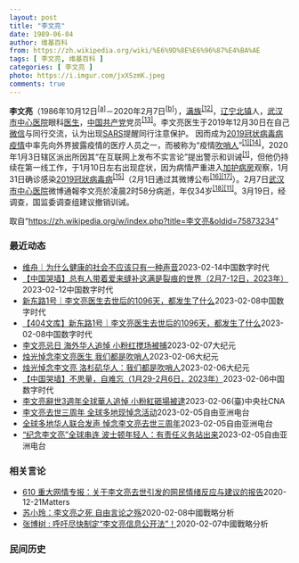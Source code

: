 ```yaml
---
layout: post
title: "李文亮"
date: 1989-06-04
author: 维基百科
from: https://zh.wikipedia.org/wiki/%E6%9D%8E%E6%96%87%E4%BA%AE
tags: [ 李文亮, 维基百科 ]
categories: [ 李文亮 ]
photo: https://i.imgur.com/jxXSzmK.jpeg
comments: true
---
```

<div class="mw-parser-output"><div id="noteTA-86a2cf6f" class="noteTA"><div class="noteTA-group"><div data-noteta-group-source="module" data-noteta-group="Medicine"></div><div data-noteta-group-source="module" data-noteta-group="地名"></div></div><div class="noteTA-local"><div data-noteta-code="zh-hans:互联网+; zh-hant:互聯網+;"></div><div data-noteta-code="zh-cn:卡洛·乌尔巴尼; zh-hk:卡爾婁·武爾班尼; zh-tw:卡洛·厄巴尼;"></div><div data-noteta-code="zh-cn:弗吉尼亚大学; zh-tw:維吉尼亞大學; zh-hk:維珍尼亞大學;"></div></div></div>

<p><b>李文亮</b>（1986年10月12日<sup id="cite_ref-3" class="reference"><a href="#cite_note-3">[a]</a></sup>－2020年2月7日<sup id="cite_ref-13" class="reference"><a href="#cite_note-13">[b]</a></sup>），<a href="/wiki/%E6%BB%A1%E6%97%8F" title="满族">满族</a><sup id="cite_ref-14" class="reference"><a href="#cite_note-14">[12]</a></sup>，<a href="/wiki/%E8%BE%BD%E5%AE%81%E7%9C%81" title="辽宁省">辽宁</a><a href="/wiki/%E5%8C%97%E9%95%87%E5%B8%82" title="北镇市">北镇</a>人，<a href="/wiki/%E6%AD%A6%E6%B1%89%E5%B8%82%E4%B8%AD%E5%BF%83%E5%8C%BB%E9%99%A2" title="武汉市中心医院">武汉市中心医院</a>眼科<a href="/wiki/%E5%8C%BB%E7%94%9F" title="医生">医生</a>，<a href="/wiki/%E4%B8%AD%E5%9B%BD%E5%85%B1%E4%BA%A7%E5%85%9A" title="中国共产党">中国共产党</a>党员<sup id="cite_ref-15" class="reference"><a href="#cite_note-15">[13]</a></sup>。李文亮医生于2019年12月30日在自己<a href="/wiki/%E5%BE%AE%E4%BF%A1" title="微信">微信</a>与同行交流，认为出现<a href="/wiki/%E5%9A%B4%E9%87%8D%E6%80%A5%E6%80%A7%E5%91%BC%E5%90%B8%E7%B3%BB%E7%B5%B1%E7%B6%9C%E5%90%88%E7%97%87" title="嚴重急性呼吸系統綜合症">SARS</a>提醒同行注意保护。 因而成为<a href="/wiki/2019%E5%86%A0%E7%8A%B6%E7%97%85%E6%AF%92%E7%97%85%E7%96%AB%E6%83%85" title="2019冠状病毒病疫情">2019冠状病毒病疫情</a>中率先向外界披露疫情的医疗人员之一，而被称为“疫情<a href="/wiki/%E5%90%B9%E5%93%A8%E4%BA%BA" title="吹哨人">吹哨人</a>”<sup id="cite_ref-财新_1-1" class="reference"><a href="#cite_note-财新-1">[1]</a></sup><sup id="cite_ref-16" class="reference"><a href="#cite_note-16">[14]</a></sup>，2020年1月3日辖区派出所因其“在互联网上发布不实言论”提出警示和训诫<sup id="cite_ref-财新_1-2" class="reference"><a href="#cite_note-财新-1">[1]</a></sup>，但他仍持续在第一线工作，于1月10日左右出现症状，因为病情严重进入<a href="/wiki/%E5%8A%A0%E6%8A%A4%E7%97%85%E6%88%BF" class="mw-redirect" title="加护病房">加护病房</a>观察，1月31日确诊感染<a href="/wiki/2019%E5%86%A0%E7%8B%80%E7%97%85%E6%AF%92%E7%97%85" class="mw-redirect" title="2019冠狀病毒病">2019冠狀病毒病</a><sup id="cite_ref-监察答记者问_17-0" class="reference"><a href="#cite_note-监察答记者问-17">[15]</a></sup>（2月1日通过其微博公布<sup id="cite_ref-18" class="reference"><a href="#cite_note-18">[16]</a></sup><sup id="cite_ref-19" class="reference"><a href="#cite_note-19">[17]</a></sup>）。2月7日<a href="/wiki/%E6%AD%A6%E6%B1%89%E5%B8%82%E4%B8%AD%E5%BF%83%E5%8C%BB%E9%99%A2" title="武汉市中心医院">武汉市中心医院</a>微博通報李文亮於凌晨2时58分病逝，年仅34岁<sup id="cite_ref-20" class="reference"><a href="#cite_note-20">[18]</a></sup><sup id="cite_ref-wjw.wuhan_12-1" class="reference"><a href="#cite_note-wjw.wuhan-12">[11]</a></sup>。3月19日，经调查，国监委调查组建议撤销训诫。
</p>
</div><!--esi <esi:include src="/esitest-fa8a495983347898/content" /> --><noscript><img src="//zh.wikipedia.org/wiki/Special:CentralAutoLogin/start?type=1x1" alt="" title="" width="1" height="1" style="border: none; position: absolute;"></noscript>
<div class="printfooter" data-nosnippet="">取自“<a dir="ltr" href="https://zh.wikipedia.org/w/index.php?title=李文亮&amp;oldid=75873234">https://zh.wikipedia.org/w/index.php?title=李文亮&amp;oldid=75873234</a>”</div><div id="recent-news"><h3>最近动态</h3><ul><li><a href="https://nodebe4.github.io/waimei/2023-02-14/%E7%BB%B4%E8%88%9F-%E4%B8%BA%E4%BB%80%E4%B9%88%E5%81%A5%E5%BA%B7%E7%9A%84%E7%A4%BE%E4%BC%9A%E4%B8%8D%E5%BA%94%E8%AF%A5%E5%8F%AA%E6%9C%89%E4%B8%80%E7%A7%8D%E5%A3%B0%E9%9F%B3" title="维舟｜为什么健康的社会不应该只有一种声音—— 李文亮医生离世已三年多了，随着疫情的逐渐远去，他的名字现在也越来越少被人提及，但他留下的那句“一个健康的社会不应该只有一种声音”，至今震撼人心。古人...">维舟｜为什么健康的社会不应该只有一种声音</a><time>2023-02-14</time><a class="tag">中国数字时代</a></li>
<li><a href="https://nodebe4.github.io/waimei/2023-02-12/%E4%B8%AD%E5%9B%BD%E5%93%AD%E5%A2%99-%E6%80%BB%E6%9C%89%E4%BA%BA%E5%B8%A6%E7%9D%80%E7%88%B1%E6%9D%A5%E7%BC%9D%E8%A1%A5%E8%BF%99%E6%BB%A1%E6%98%AF%E8%A3%82%E7%97%95%E7%9A%84%E4%B8%96%E7%95%8C-2%E6%9C%887-12%E6%97%A5-2023%E5%B9%B4" title="【中国哭墙】总有人带着爱来缝补这满是裂痕的世界（2月7-12日，2023年）—— CDT 档案卡 标题：【中国哭墙】总有人带着爱来缝补这满是裂痕的世界（2月7-12日，2023年）作者：李文亮医...">【中国哭墙】总有人带着爱来缝补这满是裂痕的世界（2月7-12日，2023年）</a><time>2023-02-12</time><a class="tag">中国数字时代</a></li>
<li><a href="https://nodebe4.github.io/waimei/2023-02-08/%E6%96%B0%E4%B8%9C%E8%B7%AF1%E5%8F%B7-%E6%9D%8E%E6%96%87%E4%BA%AE%E5%8C%BB%E7%94%9F%E5%8E%BB%E4%B8%96%E5%90%8E%E7%9A%841096%E5%A4%A9-%E9%83%BD%E5%8F%91%E7%94%9F%E4%BA%86%E4%BB%80%E4%B9%88" title="新东路1号｜李文亮医生去世后的1096天，都发生了什么—— CDT 档案卡 标题：李文亮医生去世后的1096天，都发生了什么作者： 肖牧发表日期：2023.2.8来源：微信公众号“新东路1号”主...">新东路1号｜李文亮医生去世后的1096天，都发生了什么</a><time>2023-02-08</time><a class="tag">中国数字时代</a></li>
<li><a href="https://nodebe4.github.io/waimei/2023-02-08/404%E6%96%87%E5%BA%93-%E6%96%B0%E4%B8%9C%E8%B7%AF1%E5%8F%B7-%E6%9D%8E%E6%96%87%E4%BA%AE%E5%8C%BB%E7%94%9F%E5%8E%BB%E4%B8%96%E5%90%8E%E7%9A%841096%E5%A4%A9-%E9%83%BD%E5%8F%91%E7%94%9F%E4%BA%86%E4%BB%80%E4%B9%88" title="【404文库】新东路1号｜李文亮医生去世后的1096天，都发生了什么—— CDT 档案卡 标题：李文亮医生去世后的1096天，都发生了什么作者： 肖牧发表日期：2023.2.8来源：微信公众号“...">【404文库】新东路1号｜李文亮医生去世后的1096天，都发生了什么</a><time>2023-02-08</time><a class="tag">中国数字时代</a></li>
<li><a href="https://nodebe4.github.io/waimei/2023-02-07/%E6%9D%8E%E6%96%87%E4%BA%AE%E5%BF%8C%E6%97%A5-%E6%B5%B7%E5%A4%96%E5%8D%8E%E4%BA%BA%E8%BF%BD%E6%82%BC-%E5%B0%8F%E7%B2%89%E7%BA%A2%E6%90%85%E5%9C%BA%E8%A2%AB%E6%8D%95" title="李文亮忌日 海外华人追悼 小粉红搅场被捕—— 【大纪元2023年02月07日讯】（大纪元记者李韵采访报导）2月7日是疫情吹哨人李文亮医生过世3周年，海外华人纷纷举行集会活动，悼念包括他在内的疫情...">李文亮忌日 海外华人追悼 小粉红搅场被捕</a><time>2023-02-07</time><a class="tag">大纪元</a></li>
<li><a href="https://nodebe4.github.io/waimei/2023-02-06/%E7%83%9B%E5%85%89%E6%82%BC%E5%BF%B5%E6%9D%8E%E6%96%87%E4%BA%AE%E5%8C%BB%E7%94%9F-%E6%88%91%E4%BB%AC%E9%83%BD%E6%98%AF%E5%90%B9%E5%93%A8%E4%BA%BA" title="烛光悼念李文亮医生 我们都是吹哨人—— 【大纪元2023年02月07日讯】中共病毒造成无数中国人感染病毒死亡，也给世界其他国家带来了巨大的灾难。但给这场疫情拉响警报者之一——李文亮医生仍然被中共...">烛光悼念李文亮医生 我们都是吹哨人</a><time>2023-02-06</time><a class="tag">大纪元</a></li>
<li><a href="https://nodebe4.github.io/waimei/2023-02-06/%E7%83%9B%E5%85%89%E6%82%BC%E5%BF%B5%E6%9D%8E%E6%96%87%E4%BA%AE-%E6%B4%9B%E6%9D%89%E7%9F%B6%E5%8D%8E%E4%BA%BA-%E6%88%91%E4%BB%AC%E9%83%BD%E6%98%AF%E5%90%B9%E5%93%A8%E4%BA%BA" title="烛光悼念李文亮 洛杉矶华人：我们都是吹哨人—— 【大纪元2023年02月07日讯】（大纪元记者马尚恩洛杉矶报导）中共病毒造成无数中国人感染病毒死亡，也给世界其它国家带来了巨大的灾难。但给这场疫情...">烛光悼念李文亮 洛杉矶华人：我们都是吹哨人</a><time>2023-02-06</time><a class="tag">大纪元</a></li>
<li><a href="https://nodebe4.github.io/waimei/2023-02-06/%E4%B8%AD%E5%9B%BD%E5%93%AD%E5%A2%99-%E4%B8%8D%E6%80%9D%E9%87%8F-%E8%87%AA%E9%9A%BE%E5%BF%98-1%E6%9C%8829-2%E6%9C%886%E6%97%A5-2023%E5%B9%B4" title="【中国哭墙】不思量，自难忘（1月29-2月6日，2023年）—— CDT 档案卡 标题：【中国哭墙】不思量，自难忘（1月29-2月6日，2023年）作者：李文亮医生微博下的留言者主题归类：中国哭...">【中国哭墙】不思量，自难忘（1月29-2月6日，2023年）</a><time>2023-02-06</time><a class="tag">中国数字时代</a></li>
<li><a href="https://nodebe4.github.io/waimei/2023-02-06/%E6%9D%8E%E6%96%87%E4%BA%AE%E8%BE%AD%E4%B8%963%E9%80%B1%E5%B9%B4%E5%85%A8%E7%90%83%E8%8F%AF%E4%BA%BA%E8%BF%BD%E6%82%BC-%E5%B0%8F%E7%B2%89%E7%B4%85%E7%A0%B8%E5%A0%B4%E8%A2%AB%E9%80%AE" title="李文亮辭世3週年全球華人追悼 小粉紅砸場被逮—— （中央社台北6日電）明天是中國COVID-19疫情「吹哨人」李文亮醫師辭世3週年，全球各地華人相繼舉辦集會悼念他。在洛杉磯，當地華人策畫燭光晚會...">李文亮辭世3週年全球華人追悼 小粉紅砸場被逮</a><time>2023-02-06</time><a class="tag">(臺)中央社CNA</a></li>
<li><a href="https://nodebe4.github.io/waimei/2023-02-05/%E6%9D%8E%E6%96%87%E4%BA%AE%E5%8E%BB%E4%B8%96%E4%B8%89%E5%91%A8%E5%B9%B4-%E5%85%A8%E7%90%83%E5%A4%9A%E5%9C%B0%E7%8E%B0%E6%82%BC%E5%BF%B5%E6%B4%BB%E5%8A%A8" title="李文亮去世三周年 全球多地现悼念活动—— 被称为新冠疫情“吹哨人”中国医生李文亮去世三周年之际，全球多座城市出现集会和示威活动，悼念包括李文亮在内的新冠疫情死者，并表达声援中国国内抗争者的政治诉...">李文亮去世三周年  全球多地现悼念活动</a><time>2023-02-05</time><a class="tag">自由亚洲电台</a></li>
<li><a href="https://nodebe4.github.io/waimei/2023-02-05/%E5%85%A8%E7%90%83%E5%A4%9A%E5%9C%B0%E5%8D%8E%E4%BA%BA%E8%81%94%E5%90%88%E5%8F%91%E5%A3%B0-%E6%82%BC%E5%BF%B5%E6%9D%8E%E6%96%87%E4%BA%AE%E5%8E%BB%E4%B8%96%E4%B8%89%E5%91%A8%E5%B9%B4" title="全球多地华人联合发声 悼念李文亮去世三周年—— 在以新冠疫情的“吹哨人”身份知名的中国医生李文亮去世三周年之际，世界各地的十多座城市举行了全球联合的悼念集会、示威活动，悼念包括李文亮在内的新冠疫...">全球多地华人联合发声   悼念李文亮去世三周年</a><time>2023-02-05</time><a class="tag">自由亚洲电台</a></li>
<li><a href="https://nodebe4.github.io/waimei/2023-02-05/%E7%BA%AA%E5%BF%B5%E6%9D%8E%E6%96%87%E4%BA%AE-%E5%85%A8%E7%90%83%E4%B8%B2%E8%BF%9E-%E6%B3%A2%E5%A3%AB%E9%A1%BF%E5%B9%B4%E8%BD%BB%E4%BA%BA-%E6%9C%89%E8%B4%A3%E4%BB%BB%E4%B9%89%E5%8A%A1%E7%AB%99%E5%87%BA%E6%9D%A5" title="“纪念李文亮”全球串连 波士顿年轻人：有责任义务站出来—— 作为举行纪念李文亮医师逝世三周年的城市之一，波士顿的中国年轻人们在寒风中摆起海报、举办演讲，高喊口号游行。现场年轻人接受本台采访时说，...">“纪念李文亮”全球串连   波士顿年轻人：有责任义务站出来</a><time>2023-02-05</time><a class="tag">自由亚洲电台</a></li>
</ul></div><div id="open-opinion"><h3>相关言论</h3><ul><li><a href="https://nodebe4.github.io/opinion/2020-12-21/610-%E9%87%8D%E5%A4%A7%E7%BD%91%E6%83%85%E4%B8%93%E6%8A%A5-%E5%85%B3%E4%BA%8E%E6%9D%8E%E6%96%87%E4%BA%AE%E5%8E%BB%E4%B8%96%E5%BC%95%E5%8F%91%E7%9A%84%E7%BD%91%E6%B0%91%E6%83%85%E7%BB%AA%E5%8F%8D%E5%BA%94%E4%B8%8E%E5%BB%BA%E8%AE%AE%E7%9A%84%E6%8A%A5%E5%91%8A/" title="野兽爱智慧">610 重大网情专报：关于李文亮去世引发的网民情绪反应与建议的报告</a><time>2020-12-21</time><a class="tag">Matters</a></li>
<li><a href="https://nodebe4.github.io/opinion/2020-02-08/%E8%8B%8F%E5%B0%8F%E7%8E%B2-%E6%9D%8E%E6%96%87%E4%BA%AE%E4%B9%8B%E6%AD%BB-%E8%87%AA%E7%94%B1%E8%A8%80%E8%AE%BA%E4%B9%8B%E6%AE%87/" title="苏小玲">苏小玲：李文亮之死 自由言论之殇</a><time>2020-02-08</time><a class="tag">中國戰略分析</a></li>
<li><a href="https://nodebe4.github.io/opinion/2020-02-07/%E5%BC%A0%E5%8D%9A%E6%A0%91-%E5%91%BC%E5%90%81%E5%B0%BD%E5%BF%AB%E5%88%B6%E5%AE%9A-%E6%9D%8E%E6%96%87%E4%BA%AE%E4%BF%A1%E6%81%AF%E5%85%AC%E5%BC%80%E6%B3%95/" title="张博树">张博树 : 呼吁尽快制定“李文亮信息公开法”！</a><time>2020-02-07</time><a class="tag">中國戰略分析</a></li>
</ul></div><div id="mjls-record"><h3>民间历史</h3><ul></ul></div>